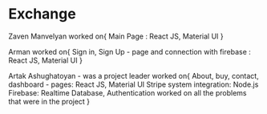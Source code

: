 # Exchange

Zaven Manvelyan 
  worked on{
    Main Page : React JS, Material UI
  }

Arman 
  worked on{
    Sign in, Sign Up - page and connection with firebase : React JS, Material UI
  }

Artak Ashughatoyan - was a project leader 
  worked on{
    About, buy, contact, dashboard - pages: React JS, Material UI
    Stripe system integration: Node.js
    Firebase: Realtime Database, Authentication
    worked on all the problems that were in the project
  }
